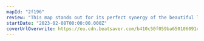 ```yaml
---
mapId: "2f196"
review: "This map stands out for its perfect synergy of the beautiful lightshow with the music video and its graceful flow with comfy and intuitive yet interesting patterns!   With great rhythm choices in all diffs of this four difficulty spread, plus 2 fun & engaging guest single saber difficulties by Aalto, this map definitely offers something for everybody to enjoy!"
startDate: "2023-02-08T00:00:00.000Z"
coverUrlOverwrite: https://eu.cdn.beatsaver.com/b410c50f059ba650106091e7fea96b8c42f469f8.jpg
---
```

